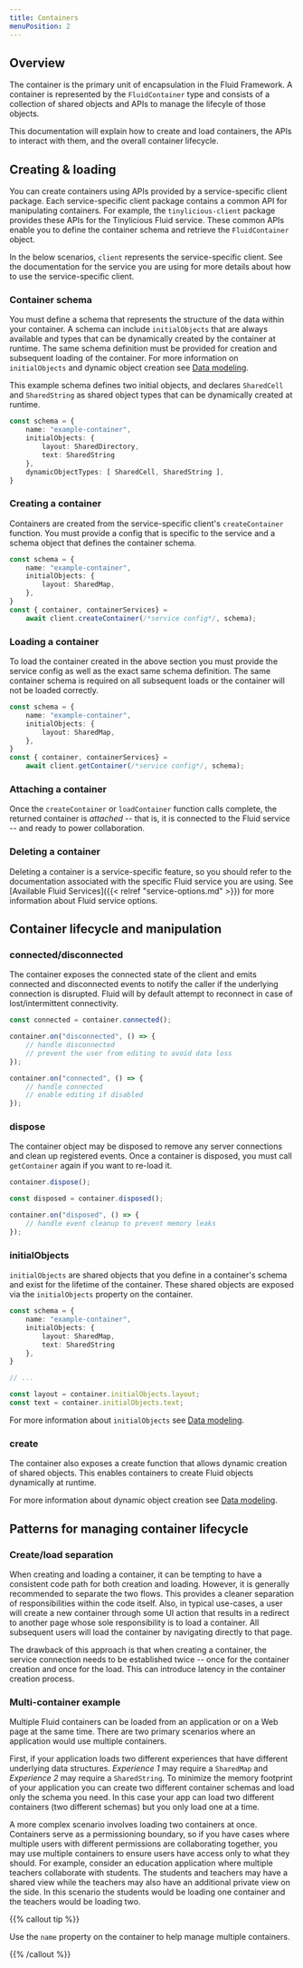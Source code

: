 ```yaml
---
title: Containers
menuPosition: 2
---
```


## Overview

The container is the primary unit of encapsulation in the Fluid Framework. A container is represented by the `FluidContainer` type and consists of a collection of shared objects and APIs to manage the lifecyle of those objects.

This documentation will explain how to create and load containers, the APIs to interact with them, and the overall container lifecycle.

## Creating & loading

You can create containers using APIs provided by a service-specific client package. Each service-specific client package contains a common API for manipulating containers. For example, the `tinylicious-client` package provides these APIs for the Tinylicious Fluid service. These common APIs enable you to define the container schema and retrieve the `FluidContainer` object.

In the below scenarios, `client` represents the service-specific client. See the documentation for the service you are using for more details about how to use the service-specific client.

### Container schema

You must define a schema that represents the structure of the data within your container. A schema can include `initialObjects` that are always available and types that can be dynamically created by the container at runtime. The same schema definition must be provided for creation and subsequent loading of the container. For more information on `initialObjects` and dynamic object creation see [Data modeling](./data-modeling.md).

This example schema defines two initial objects, and declares `SharedCell` and `SharedString` as shared object types that can be dynamically created at runtime.

```typescript
const schema = {
    name: "example-container",
    initialObjects: {
        layout: SharedDirectory,
        text: SharedString
    },
    dynamicObjectTypes: [ SharedCell, SharedString ],
}
```

### Creating a container

Containers are created from the service-specific client's `createContainer` function. You must provide a config that is specific to the service and a schema object that defines the container schema.

```typescript {hl_lines=[10]}
const schema = {
    name: "example-container",
    initialObjects: {
        layout: SharedMap,
    },
}
const { container, containerServices} =
    await client.createContainer(/*service config*/, schema);
```

### Loading a container

To load the container created in the above section you must provide the service config as well as the exact same schema definition. The same container schema is required on all subsequent loads or the container will not be loaded correctly.

```typescript {hl_lines=[10]}
const schema = {
    name: "example-container",
    initialObjects: {
        layout: SharedMap,
    },
}
const { container, containerServices} =
    await client.getContainer(/*service config*/, schema);
```

### Attaching a container

Once the `createContainer` or `loadContainer` function calls complete, the returned container is _attached_ -- that is, it is connected to the Fluid service -- and ready to power collaboration. 

### Deleting a container

Deleting a container is a service-specific feature, so you should refer to the documentation associated with the specific Fluid service you are using. See [Available Fluid Services]({{< relref "service-options.md" >}}) for more information about Fluid service options.

## Container lifecycle and manipulation

### connected/disconnected

The container exposes the connected state of the client and emits connected and disconnected events to notify the caller if the underlying connection is disrupted. Fluid will by default attempt to reconnect in case of lost/intermittent connectivity.

```typescript
const connected = container.connected();

container.on("disconnected", () => {
    // handle disconnected
    // prevent the user from editing to avoid data loss
});

container.on("connected", () => {
    // handle connected
    // enable editing if disabled
});
```

### dispose

The container object may be disposed to remove any server connections and clean up registered events. Once a container is disposed, you must call `getContainer` again if you want to re-load it.

```typescript
container.dispose();

const disposed = container.disposed();

container.on("disposed", () => {
    // handle event cleanup to prevent memory leaks
});
```

### initialObjects

`initialObjects` are shared objects that you define in a container's schema and exist for the lifetime of the container. These shared objects are exposed via the `initialObjects` property on the container.

```typescript
const schema = {
    name: "example-container",
    initialObjects: {
        layout: SharedMap,
        text: SharedString
    },
}

// ...

const layout = container.initialObjects.layout;
const text = container.initialObjects.text;
```

For more information about `initialObjects` see [Data modeling](data-modeling.md).

### create

The container also exposes a create function that allows dynamic creation of shared objects. This enables containers to create Fluid objects dynamically at runtime.

For more information about dynamic object creation see [Data modeling](data-modeling.md).

## Patterns for managing container lifecycle

### Create/load separation

When creating and loading a container, it can be tempting to have a consistent code path for both creation and loading. However, it is generally recommended to separate the two flows. This provides a cleaner separation of responsibilities within the code itself. Also, in typical use-cases, a user will create a new container through some UI action that results in a redirect to another page whose sole responsibility is to load a container. All subsequent users will load the container by navigating directly to that page.

The drawback of this approach is that when creating a container, the service connection needs to be established twice -- once for the container creation and once for the load. This can introduce latency in the container creation process.

### Multi-container example

Multiple Fluid containers can be loaded from an application or on a Web page at the same time. There are two primary scenarios where an application would use multiple containers.

First, if your application loads two different experiences that have different underlying data structures. _Experience 1_ may require a `SharedMap` and _Experience 2_ may require a `SharedString`. To minimize the memory footprint of your application you can create two different container schemas and load only the schema you need. In this case your app can load two different containers (two different schemas) but you only load one at a time.

A more complex scenario involves loading two containers at once. Containers serve as a permissioning boundary, so if you have cases where multiple users with different permissions are collaborating together, you may use multiple containers to ensure users have access only to what they should.
For example, consider an education application where multiple teachers collaborate with students. The students and teachers may have a shared view while the teachers may also have an additional private view on the side. In this scenario the students would be loading one container and the teachers would be loading two.

{{% callout tip %}}

Use the `name` property on the container to help manage multiple containers.

{{% /callout %}}
